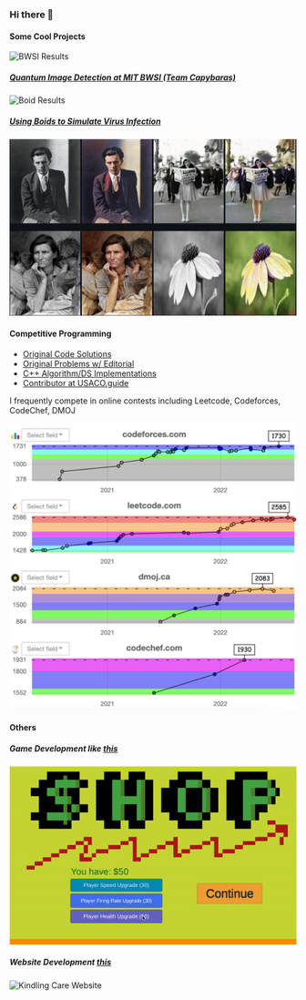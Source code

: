 ### Hi there 👋

#### Some Cool Projects

![BWSI Results](https://github.com/timothygao8710/Capybaras-Capstone-Project/blob/main/BWSIResults.gif)
##### [Quantum Image Detection at MIT BWSI (Team Capybaras)](https://github.com/timothygao8710/Capybaras-Capstone-Project/blob/main/Paper.pdf)

![Boid Results](https://github.com/timothygao8710/timothygao8710/blob/main/BoidsResults.gif)
##### [Using Boids to Simulate Virus Infection](https://github.com/timothygao8710/Using-Boids-to-Simulate-Virus-Infection/tree/main/Assets)

<img src="https://raw.githubusercontent.com/timothygao8710/timothygao8710/main/Screen%20Shot%202022-11-07%20at%2011.07.16%20PM.png" width="560">

#### Competitive Programming
- [Original Code Solutions](https://github.com/timothygao8710/Competitive-Programming)
- [Original Problems w/ Editorial](https://github.com/timothygao8710/Problem-Setting)
- [C++ Algorithm/DS Implementations](https://github.com/timothygao8710/Competitive-Programming/tree/main/Algorithm%26DS%20Implementations)
- [Contributor at USACO.guide](https://github.com/cpinitiative/usaco-guide)

I frequently compete in online contests including Leetcode, Codeforces, CodeChef, DMOJ

<img src="https://github.com/timothygao8710/timothygao8710/blob/main/Screen%20Shot%202022-11-07%20at%2011.40.05%20PM.png" width="560">

#### Others

##### Game Development like [this](https://council-of-watersheep.itch.io/coronacarnage)

![Game](https://github.com/timothygao8710/timothygao8710/blob/main/gameresult.gif)

##### Website Development [this](http://kindlingcare.org/)

![Kindling Care Website](https://github.com/timothygao8710/timothygao8710/blob/main/kindlingcareresult.gif)
